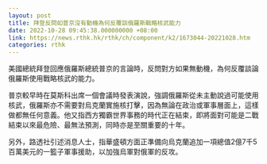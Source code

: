 ```yaml
---
layout: post
title: 拜登反問如普京沒有動機為何反覆談俄羅斯戰略核武能力
date: 2022-10-28 09:45:38.000000000 +08:00
link: https://news.rthk.hk/rthk/ch/component/k2/1673044-20221028.htm
categories: rthk
---
```


美國總統拜登回應俄羅斯總統普京的言論時，反問對方如果無動機，為何反覆談論俄羅斯使用戰略核武的能力。

普京較早時在莫斯科出席一個會議時發表演說，強調俄羅斯從未主動說過可能使用核武，俄羅斯亦不需要對烏克蘭實施核打擊，因為無論在政治或軍事層面上，這樣做都無任何意義。他又指西方獨霸世界事務的時代正在結束，即將面對可能是二戰結束以來最危險、最無法預測，同時亦是至關重要的十年。 

另外，路透社引述消息人士，指華盛頓方面正準備向烏克蘭追加一項總值2億7千5百萬美元的一籃子軍事援助，以加強烏軍對俄軍的反攻。
